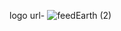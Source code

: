 logo url-
![feedEarth (2)](https://github.com/Moumita7/FeedEarth/assets/97180521/85350eb8-4eb8-4a7e-988c-93e74be84bd5)
